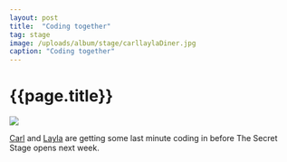 ```yaml
---
layout: post
title:  "Coding together"
tag: stage
image: /uploads/album/stage/carllaylaDiner.jpg
caption: "Coding together"
---
```

# {{page.title}}
![]({{page.image}})


[Carl](/2022/06/07/CarlSargunar.html) and [Layla](/2022/06/06/laylaCodesIt.html) are getting some last minute coding in before The Secret Stage opens next week. 
